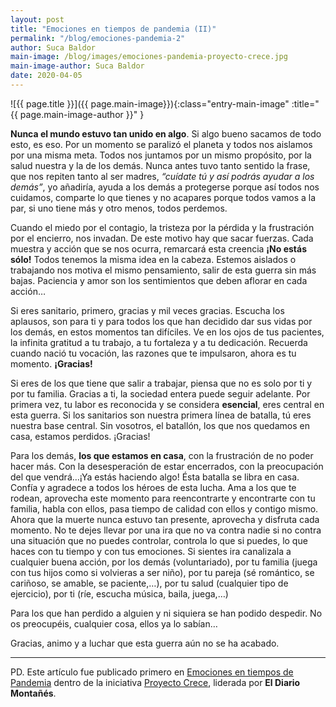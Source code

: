 ```yaml
---
layout: post
title: "Emociones en tiempos de pandemia (II)"
permalink: "/blog/emociones-pandemia-2"
author: Suca Baldor
main-image: /blog/images/emociones-pandemia-proyecto-crece.jpg
main-image-author: Suca Baldor
date: 2020-04-05
---
```


![{{ page.title }}]({{ page.main-image}}){:class="entry-main-image" :title="{{ page.main-image-author }}" }

**Nunca el mundo estuvo tan unido en algo**. Si algo bueno sacamos de todo esto, es eso. Por un momento se paralizó el planeta y todos nos aislamos por una misma meta. Todos nos juntamos por un mismo propósito, por la salud nuestra y la de los demás. Nunca antes tuvo tanto sentido la frase, que nos repiten tanto al ser madres, *“cuídate tú y así podrás ayudar a los demás”*, yo añadiría, ayuda a los demás a protegerse porque así todos nos cuidamos, comparte lo que tienes y no acapares porque todos vamos a la par, si uno tiene más y otro menos, todos perdemos.

Cuando el miedo por el contagio, la tristeza por la pérdida y la frustración por el encierro, nos invadan. De este motivo hay que sacar fuerzas. Cada muestra y acción que se nos ocurra, remarcará esta creencia **¡No estás sólo!** Todos tenemos la misma idea en la cabeza. Estemos aislados o trabajando nos motiva el mismo pensamiento, salir de esta guerra sin más bajas. Paciencia y amor son los sentimientos que deben aflorar en cada acción…

Si eres sanitario, primero, gracias y mil veces gracias. Escucha los aplausos, son para ti y para todos los que han decidido dar sus vidas por los demás, en estos momentos tan difíciles. Ve en los ojos de tus pacientes, la infinita gratitud a tu trabajo, a tu fortaleza y a tu dedicación. Recuerda cuando nació tu vocación, las razones que te impulsaron, ahora es tu momento. **¡Gracias!**

Si eres de los que tiene que salir a trabajar, piensa que no es solo por ti y por tu familia. Gracias a ti, la sociedad entera puede seguir adelante. Por primera vez, tu labor es reconocida y se considera **esencial**, eres central en esta guerra. Si los sanitarios son nuestra primera línea de batalla, tú eres nuestra base central. Sin vosotros, el batallón, los que nos quedamos en casa, estamos perdidos. ¡Gracias!

Para los demás, **los que estamos en casa**, con la frustración de no poder hacer más. Con la desesperación de estar encerrados, con la preocupación del que vendrá…¡Ya estás haciendo algo! Ésta batalla se libra en casa. Confía y agradece a todos los héroes de esta lucha. Ama a los que te rodean, aprovecha este momento para reencontrarte y encontrarte con tu familia, habla con ellos, pasa tiempo de calidad con ellos y contigo mismo. Ahora que la muerte nunca estuvo tan presente, aprovecha y disfruta cada momento. No te dejes llevar por una ira que no va contra nadie si no contra una situación que no puedes controlar, controla lo que si puedes, lo que haces con tu tiempo y con tus emociones. Si sientes ira canalizala a cualquier buena acción, por los demás (voluntariado), por tu familia (juega con tus hijos como si volvieras a ser niño), por tu pareja (sé romántico, se cariñoso, se amable, se paciente,…), por tu salud (cualquier tipo de ejercicio), por ti (ríe, escucha música, baila, juega,…)

Para los que han perdido a alguien y ni siquiera se han podido despedir. No os preocupéis, cualquier cosa, ellos ya lo sabían…

Gracias, animo y a luchar que esta guerra aún no se ha acabado.

---

PD. Este artículo fue publicado primero en [Emociones en tiempos de Pandemia](https://proyectocrece.eldiariomontanes.es/emociones-en-tiempos-de-pandemia/) dentro de la iniciativa [Proyecto Crece](https://proyectocrece.eldiariomontanes.es/), liderada por **El Diario Montañés**.